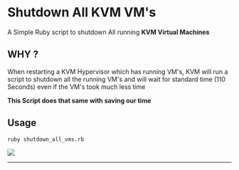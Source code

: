 # Shutdown All KVM VM's

A Simple Ruby script to shutdown All running **KVM Virtual Machines**



## WHY ?



When restarting a KVM Hypervisor which has running VM's, KVM will run a script to shutdown all the running VM's and will wait for standard time (110 Seconds) even if the VM's took much less time

**This Script does that same with saving our time**

## Usage

```bash
ruby shutdown_all_vms.rb
```



![](Images/5gl2VGt-1585585151019.png)



---



